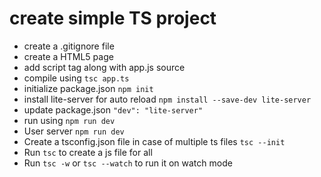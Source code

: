 # create simple TS project

- create a .gitignore file
- create a HTML5 page
- add script tag along with app.js source
- compile using ```tsc app.ts```
- initialize package.json ```npm init```
- install lite-server for auto reload ```npm install --save-dev lite-server```
- update package.json ```"dev": "lite-server"```
- run  using ```npm run dev```
- User server ```npm run dev```
- Create a tsconfig.json file in case of multiple ts files ```tsc --init```
- Run ```tsc``` to create a js file for all
- Run ```tsc -w``` or ```tsc --watch``` to run it on watch mode
